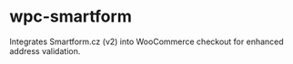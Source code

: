 # wpc-smartform
Integrates Smartform.cz (v2) into WooCommerce checkout for enhanced address validation.
